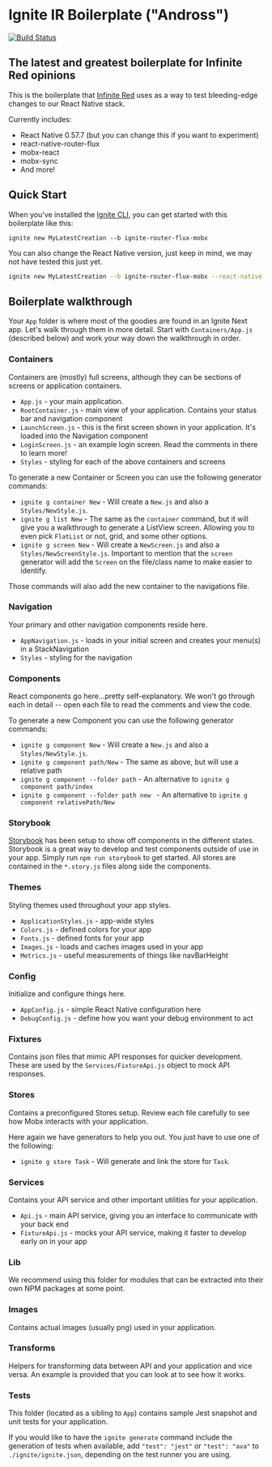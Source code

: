 # Ignite IR Boilerplate ("Andross")

[![Build Status](https://semaphoreci.com/api/v1/ir/ignite-ir-boilerplate-andross/branches/master/badge.svg)](https://semaphoreci.com/ir/ignite-ir-boilerplate-andross)



## The latest and greatest boilerplate for Infinite Red opinions

This is the boilerplate that [Infinite Red](https://infinite.red) uses as a way to test bleeding-edge changes to our React Native stack.

Currently includes:

* React Native 0.57.7 (but you can change this if you want to experiment)
* react-native-router-flux
* mobx-react
* mobx-sync
* And more!

## Quick Start

When you've installed the [Ignite CLI](https://github.com/infinitered/ignite), you can get started with this boilerplate like this:

```
ignite new MyLatestCreation --b ignite-router-flux-mobx
```

You can also change the React Native version, just keep in mind, we may not have tested this just yet.

```sh
ignite new MyLatestCreation --b ignite-router-flux-mobx --react-native-version 0.58.0
```

## Boilerplate walkthrough

Your `App` folder is where most of the goodies are found in an Ignite Next app. Let's walk through them in more detail. Start with `Containers/App.js` (described below) and work your way down the walkthrough in order.

### Containers

Containers are (mostly) full screens, although they can be sections of screens or application containers.

* `App.js` - your main application. 
* `RootContainer.js` - main view of your application. Contains your status bar and navigation component
* `LaunchScreen.js` - this is the first screen shown in your application. It's loaded into the Navigation component
* `LoginScreen.js` - an example login screen. Read the comments in there to learn more!
* `Styles` - styling for each of the above containers and screens

To generate a new Container or Screen you can use the following generator commands:

* `ignite g container New` - Will create a `New.js` and also a `Styles/NewStyle.js`.
* `ignite g list New` - The same as the `container` command, but it will give you a walkthrough to generate a ListView screen. Allowing you to even pick `FlatList` or not, grid, and some other options. 
* `ignite g screen New` - Will create a `NewScreen.js` and also a `Styles/NewScreenStyle.js`. Important to mention that the `screen` generator will add the `Screen` on the file/class name to make easier to identify.

Those commands will also add the new container to the navigations file.

### Navigation

Your primary and other navigation components reside here.

* `AppNavigation.js` - loads in your initial screen and creates your menu(s) in a StackNavigation
* `Styles` - styling for the navigation

### Components

React components go here...pretty self-explanatory. We won't go through each in detail -- open each file to read the comments and view the code.

To generate a new Component you can use the following generator commands:

* `ignite g component New` - Will create a `New.js` and also a `Styles/NewStyle.js`.
* `ignite g component path/New` - The same as above, but will use a relative path
* `ignite g component --folder path` - An alternative to `ignite g component path/index`
* `ignite g component --folder path new ` - An alternative to `ignite g component relativePath/New`

### Storybook

[Storybook](https://storybook.js.org/) has been setup to show off components in the different states. Storybook is a great way to develop and test components outside of use in your app. Simply run `npm run storybook` to get started. All stores are contained in the `*.story.js` files along side the components.

### Themes

Styling themes used throughout your app styles.

* `ApplicationStyles.js` - app-wide styles
* `Colors.js` - defined colors for your app
* `Fonts.js` - defined fonts for your app
* `Images.js` - loads and caches images used in your app
* `Metrics.js` - useful measurements of things like navBarHeight

### Config

Initialize and configure things here.

* `AppConfig.js` - simple React Native configuration here
* `DebugConfig.js` - define how you want your debug environment to act
### Fixtures

Contains json files that mimic API responses for quicker development. These are used by the `Services/FixtureApi.js` object to mock API responses.

### Stores

Contains a preconfigured Stores setup. Review each file carefully to see how Mobx interacts with your application.

Here again we have generators to help you out. You just have to use one of the following:

* `ignite g store Task` - Will generate and link the store for `Task`.

### Services

Contains your API service and other important utilities for your application.

* `Api.js` - main API service, giving you an interface to communicate with your back end
* `FixtureApi.js` - mocks your API service, making it faster to develop early on in your app

### Lib

We recommend using this folder for modules that can be extracted into their own NPM packages at some point.

### Images

Contains actual images (usually png) used in your application.

### Transforms

Helpers for transforming data between API and your application and vice versa. An example is provided that you can look at to see how it works.

### Tests

This folder (located as a sibling to `App`) contains sample Jest snapshot and unit tests for your application.

If you would like to have the `ignite generate` command include the generation of tests when available, add 
`"test": "jest"` or `"test": "ava"` to `./ignite/ignite.json`, depending on the test runner you are using.
